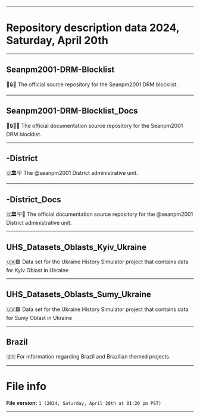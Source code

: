 
***

# Repository description data 2024, Saturday, April 20th

---

## Seanpm2001-DRM-Blocklist

🚫️🔒️📜️ The official source repository for the Seanpm2001 DRM blocklist.

---

## Seanpm2001-DRM-Blocklist_Docs

🚫️🔒️📜️📖️ The official documentation source repository for the Seanpm2001 DRM blocklist.

---

## -District

🇩🏛️🪧️ The @seanpm2001 District administrative unit.

---

## -District_Docs

🇩🏛️🪧️📖️ The official documentation source repository for the @seanpm2001 District administrative unit.

---

## UHS_Datasets_Oblasts_Kyiv_Ukraine

🇺🇦️🟩️ Data set for the Ukraine History Simulator project that contains data for Kyiv Oblast in Ukraine

---

## UHS_Datasets_Oblasts_Sumy_Ukraine

🇺🇦️🟩️ Data set for the Ukraine History Simulator project that contains data for Sumy Oblast in Ukraine

---

## Brazil

🇧🇷️ For information regarding Brazil and Brazilian themed projects. 

***

# File info

**File version:** `1 (2024, Saturday, April 20th at 01:20 pm PST)`

***

